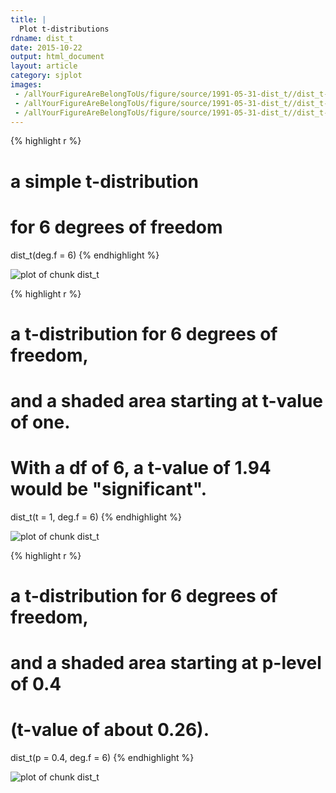 ```yaml
---
title: |
  Plot t-distributions
rdname: dist_t
date: 2015-10-22
output: html_document
layout: article
category: sjplot
images:
 - /allYourFigureAreBelongToUs/figure/source/1991-05-31-dist_t//dist_t-1.png
 - /allYourFigureAreBelongToUs/figure/source/1991-05-31-dist_t//dist_t-2.png
 - /allYourFigureAreBelongToUs/figure/source/1991-05-31-dist_t//dist_t-3.png
---
```





{% highlight r %}
# a simple t-distribution
# for 6 degrees of freedom
dist_t(deg.f = 6)
{% endhighlight %}

![plot of chunk dist_t](/allYourFigureAreBelongToUs/figure/source/1991-05-31-dist_t/dist_t-1.png) 

{% highlight r %}
# a t-distribution for 6 degrees of freedom,
# and a shaded area starting at t-value of one.
# With a df of 6, a t-value of 1.94 would be "significant".
dist_t(t = 1, deg.f = 6)
{% endhighlight %}

![plot of chunk dist_t](/allYourFigureAreBelongToUs/figure/source/1991-05-31-dist_t/dist_t-2.png) 

{% highlight r %}
# a t-distribution for 6 degrees of freedom,
# and a shaded area starting at p-level of 0.4
# (t-value of about 0.26).
dist_t(p = 0.4, deg.f = 6)
{% endhighlight %}

![plot of chunk dist_t](/allYourFigureAreBelongToUs/figure/source/1991-05-31-dist_t/dist_t-3.png) 